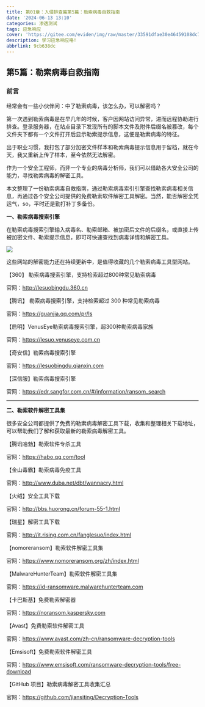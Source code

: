 ```yaml
---
title: 第01章：入侵排查篇第5篇：勒索病毒自救指南
date: '2024-06-13 13:10'
categories: 渗透测试
tags: 应急响应
cover: 'https://gitee.com/eviden/img/raw/master/33591dfae30e46459108dc785e1217a9.png'
description: 学习应急响应咯!
abbrlink: 9cb638dc
---
```

                
## 第5篇：勒索病毒自救指南

### 前言

经常会有一些小伙伴问：中了勒索病毒，该怎么办，可以解密吗？

第一次遇到勒索病毒是在早几年的时候，客户因网站访问异常，进而远程协助进行排查。登录服务器，在站点目录下发现所有的脚本文件及附件后缀名被篡改，每个文件夹下都有一个文件打开后显示勒索提示信息，这便是勒索病毒的特征。

出于职业习惯，我打包了部分加密文件样本和勒索病毒提示信息用于留档，就在今天，我又重新上传了样本，至今依然无法解密。

作为一个安全工程师，而非一个专业的病毒分析师，我们可以借助各大安全公司的能力，寻找勒索病毒的解密工具。

本文整理了一份勒索病毒自救指南，通过勒索病毒索引引擎查找勒索病毒相关信息，再通过各个安全公司提供的免费勒索软件解密工具解密。当然，能否解密全凭运气，so，平时还是勤打补丁多备份。



**一、勒索病毒搜索引擎**

在勒索病毒搜索引擎输入病毒名、勒索邮箱、被加密后文件的后缀名，或直接上传被加密文件、勒索提示信息，即可可快速查找到病毒详情和解密工具。

![](https://gitee.com/eviden/img/raw/master/20200406-1.png)

这些网站的解密能力还在持续更新中，是值得收藏的几个勒索病毒工具型网站。

【360】 勒索病毒搜索引擎，支持检索超过800种常见勒索病毒

官网：http://lesuobingdu.360.cn

【腾讯】 勒索病毒搜索引擎，支持检索超过 300 种常见勒索病毒

官网：https://guanjia.qq.com/pr/ls

【启明】VenusEye勒索病毒搜索引擎，超300种勒索病毒家族

官网：https://lesuo.venuseye.com.cn

【奇安信】勒索病毒搜索引擎

官网：https://lesuobingdu.qianxin.com

【深信服】勒索病毒搜索引擎

官网：https://edr.sangfor.com.cn/#/information/ransom_search

------

**二、勒索软件解密工具集**

很多安全公司都提供了免费的勒索病毒解密工具下载，收集和整理相关下载地址，可以帮助我们了解和获取最新的勒索病毒解密工具。

【腾讯哈勃】勒索软件专杀工具

官网：https://habo.qq.com/tool

【金山毒霸】勒索病毒免疫工具

官网：http://www.duba.net/dbt/wannacry.html

【火绒】安全工具下载

官网：http://bbs.huorong.cn/forum-55-1.html

【瑞星】解密工具下载

官网：http://it.rising.com.cn/fanglesuo/index.html

【nomoreransom】勒索软件解密工具集

官网：https://www.nomoreransom.org/zh/index.html

【MalwareHunterTeam】勒索软件解密工具集

官网：https://id-ransomware.malwarehunterteam.com

【卡巴斯基】免费勒索解密器

官网：https://noransom.kaspersky.com

【Avast】免费勒索软件解密工具

官网：https://www.avast.com/zh-cn/ransomware-decryption-tools

【Emsisoft】免费勒索软件解密工具

官网：https://www.emsisoft.com/ransomware-decryption-tools/free-download

【GitHub 项目】勒索病毒解密工具收集汇总

官网：https://github.com/jiansiting/Decryption-Tools